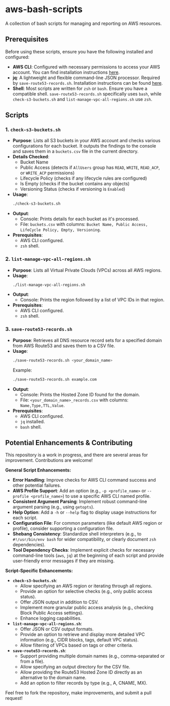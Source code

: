 # aws-bash-scripts

A collection of bash scripts for managing and reporting on AWS resources.

## Prerequisites

Before using these scripts, ensure you have the following installed and configured:

*   **AWS CLI**: Configured with necessary permissions to access your AWS account. You can find installation instructions [here](https://docs.aws.amazon.com/cli/latest/userguide/getting-started-install.html).
*   **jq**: A lightweight and flexible command-line JSON processor. Required by `save-route53-records.sh`. Installation instructions can be found [here](https://stedolan.github.io/jq/download/).
*   **Shell**: Most scripts are written for `zsh` or `bash`. Ensure you have a compatible shell. `save-route53-records.sh` specifically uses `bash`, while `check-s3-buckets.sh` and `list-manage-vpc-all-regions.sh` use `zsh`.

## Scripts

### 1. `check-s3-buckets.sh`

*   **Purpose**: Lists all S3 buckets in your AWS account and checks various configurations for each bucket. It outputs the findings to the console and saves them in a `buckets.csv` file in the current directory.
*   **Details Checked**:
    *   Bucket Name
    *   Public Access (detects if `AllUsers` group has `READ`, `WRITE`, `READ_ACP`, or `WRITE_ACP` permissions)
    *   Lifecycle Policy (checks if any lifecycle rules are configured)
    *   Is Empty (checks if the bucket contains any objects)
    *   Versioning Status (checks if versioning is `Enabled`)
*   **Usage**:
    ```bash
    ./check-s3-buckets.sh
    ```
*   **Output**:
    *   Console: Prints details for each bucket as it's processed.
    *   File: `buckets.csv` with columns: `Bucket Name, Public Access, LifeCycle Policy, Empty, Versioning`.
*   **Prerequisites**:
    *   AWS CLI configured.
    *   `zsh` shell.

### 2. `list-manage-vpc-all-regions.sh`

*   **Purpose**: Lists all Virtual Private Clouds (VPCs) across all AWS regions.
*   **Usage**:
    ```bash
    ./list-manage-vpc-all-regions.sh
    ```
*   **Output**:
    *   Console: Prints the region followed by a list of VPC IDs in that region.
*   **Prerequisites**:
    *   AWS CLI configured.
    *   `zsh` shell.

### 3. `save-route53-records.sh`

*   **Purpose**: Retrieves all DNS resource record sets for a specified domain from AWS Route53 and saves them to a CSV file.
*   **Usage**:
    ```bash
    ./save-route53-records.sh <your_domain_name>
    ```
    Example:
    ```bash
    ./save-route53-records.sh example.com
    ```
*   **Output**:
    *   Console: Prints the Hosted Zone ID found for the domain.
    *   File: `<your_domain_name>_records.csv` with columns: `Name,Type,TTL,Value`.
*   **Prerequisites**:
    *   AWS CLI configured.
    *   `jq` installed.
    *   `bash` shell.

## Potential Enhancements & Contributing

This repository is a work in progress, and there are several areas for improvement. Contributions are welcome!

**General Script Enhancements:**
*   **Error Handling**: Improve checks for AWS CLI command success and other potential failures.
*   **AWS Profile Support**: Add an option (e.g., `-p <profile_name>` or `--profile <profile_name>`) to use a specific AWS CLI named profile.
*   **Consistent Argument Parsing**: Implement robust command-line argument parsing (e.g., using `getopts`).
*   **Help Option**: Add a `-h` or `--help` flag to display usage instructions for each script.
*   **Configuration File**: For common parameters (like default AWS region or profile), consider supporting a configuration file.
*   **Shebang Consistency**: Standardize shell interpreters (e.g., to `#!/usr/bin/env bash` for wider compatibility, or clearly document `zsh` dependencies).
*   **Tool Dependency Checks**: Implement explicit checks for necessary command-line tools (`aws`, `jq`) at the beginning of each script and provide user-friendly error messages if they are missing.

**Script-Specific Enhancements:**

*   **`check-s3-buckets.sh`**:
    *   Allow specifying an AWS region or iterating through all regions.
    *   Provide an option for selective checks (e.g., only public access status).
    *   Offer JSON output in addition to CSV.
    *   Implement more granular public access analysis (e.g., checking Block Public Access settings).
    *   Enhance logging capabilities.
*   **`list-manage-vpc-all-regions.sh`**:
    *   Offer JSON or CSV output formats.
    *   Provide an option to retrieve and display more detailed VPC information (e.g., CIDR blocks, tags, default VPC status).
    *   Allow filtering of VPCs based on tags or other criteria.
*   **`save-route53-records.sh`**:
    *   Support providing multiple domain names (e.g., comma-separated or from a file).
    *   Allow specifying an output directory for the CSV file.
    *   Allow providing the Route53 Hosted Zone ID directly as an alternative to the domain name.
    *   Add an option to filter records by type (e.g., A, CNAME, MX).

Feel free to fork the repository, make improvements, and submit a pull request!
